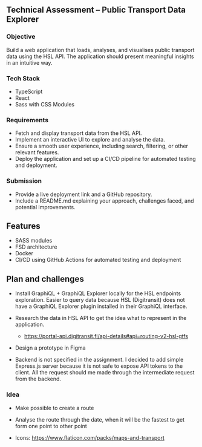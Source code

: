 
## Technical Assessment – Public Transport Data Explorer

### Objective

Build a web application that loads, analyses, and visualises public transport data using the HSL API. The application should present meaningful insights in an intuitive way.

### Tech Stack

- TypeScript
- React
- Sass with CSS Modules

### Requirements

- Fetch and display transport data from the HSL API.
- Implement an interactive UI to explore and analyse the data.
- Ensure a smooth user experience, including search, filtering, or other relevant features.
- Deploy the application and set up a CI/CD pipeline for automated testing and deployment.

### Submission

- Provide a live deployment link and a GitHub repository.
- Include a README.md explaining your approach, challenges faced, and potential improvements.


## Features

- SASS modules
- FSD architecture
- Docker
- CI/CD using GitHub Actions for automated testing and deployment

## Plan and challenges

- Install GraphiQL + GraphiQL Explorer locally for the HSL endpoints exploration. Easier to query data because HSL (Digitransit) does not have a GraphiQL Explorer plugin installed in their GraphiQL interface.
- Research the data in HSL API to get the idea what to represent in the application.
	- https://portal-api.digitransit.fi/api-details#api=routing-v2-hsl-gtfs
- Design a prototype in Figma

- Backend is not specified in the assignment. I decided to add simple Express.js server because it is not safe to expose API tokens to the client. All the request should me made through the intermediate request from the backend.

### Idea

- Make possible to create a route
- Analyse the route through the date, when it will be the fastest to get form one point to other point

- Icons: https://www.flaticon.com/packs/maps-and-transport